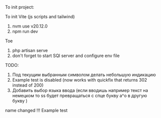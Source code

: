To init project:

To init Vite (js scripts and tailwind)
1. nvm use v20.12.0
2. npm run dev

Toe
1. php artisan serve
2. don't forget to start SQl server and configure env file

TODO:

1. Под текущим выбранным символом делать небольшую индикацию
2. Example test is disabled (now works with quickfix that returns 302 instead of 200)
3. Добавить выбор языка ввода (если вводишь например текст на немецком то ss будет превращаться с спце букву a^o в другую букву )



name changed
!!!
Example test 
